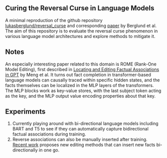 ## Curing the Reversal Curse in Language Models
A minimal reproduction of the github repository [lukasberglund/reversal_curse](https://github.com/lukasberglund/reversal_curse/tree/main) and corresponding [paper](https://owainevans.github.io/reversal_curse.pdf) by Berglund et al. The aim of this repository is to evaluate the reversal curse phenomenon in various language model architectures and explore methods to mitigate it.

## Notes
An especially interesting paper related to this domain is ROME (Rank-One Model Editing), first described in [Locating and Editing Factual Associations in GPT](https://arxiv.org/abs/2202.05262) by Meng et al. It turns out fact completion in transformer-based language models can causally traced within specific hidden states, and the facts themselves can be localized in the MLP layers of the transformers. The MLP blocks work as key-value stores, with the last subject token acting as the key, and the MLP output value encoding properties about that key.

## Experiments
1. Currently playing around with bi-directional language models including BART and T5 to see if they can automatically capture bidirectional factual associations during training.
2. Reverse associations can also be manually inserted after training. [Recent work](https://twitter.com/JasonForJoy/status/1714154604366336463) proposes new editing methods that can insert new facts bi-directionally in one go.
